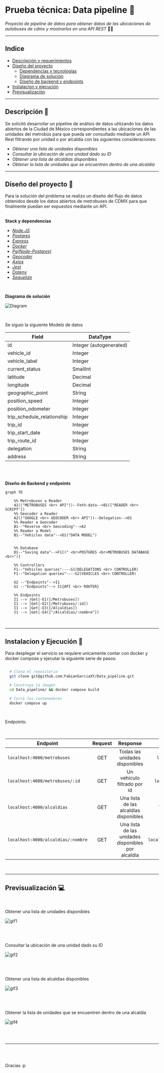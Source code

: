 # **Prueba técnica: Data pipeline :star2:**

*Proyecto de pipeline de datos para obtener datos de las ubicaciones de autobuses de cdmx y mostrarlos en una API REST* :man_technologist:

---

## Indice
* [Descripción y requerimientos](#id0)
* [Diseño del proyecto](#id1)
  * [Dependencias y tecnologías](#id1.1)
  * [Diagrama de solución](#id1.2)
  * [Diseño de backend y endpoints](#id1.3)
* [Instalacion y ejecución](#id2)
* [Previsualización](#id3)

---

## Descripción :pencil:<a id="id0"></a>

<p>
Se solicitó desarrollar un pipeline de análisis de datos utilizando los datos abiertos de la Ciudad de México
correspondientes a las ubicaciones de las unidades del metrobús para que pueda ser
consultado mediante un API Rest filtrando por unidad o por alcaldía con las siguientes consideraciones:
</p>

* *Obtener una lista de unidades disponibles*
* *Consultar la ubicación de una unidad dado su ID*
* *Obtener una lista de alcaldías disponibles*
* *Obtener la lista de unidades que se encuentren dentro de una alcaldía*

---

## Diseño del proyecto :art:<a id="id1"></a>

Para la solución del problema se realizo un diseño del flujo de datos obtenidos desde los datos abiertos de metrobuses de CDMX para que finalmente puedan ser expuestos mediante un API. <br><br>

**Stack y dependencias** <a id="id1.1"></a>
* *[Node.JS](https://nodejs.org/en/)*
* *[Postgres](https://www.postgresql.org/)*
* *[Express](https://expressjs.com/)*
* *[Docker](https://www.docker.com/)*
* *[Pg(Node-Postgres)](https://node-postgres.com/)*
* *[Geocoder](https://www.npmjs.com/package/geocoder)*
* *[Axios](https://axios-http.com/docs/intro)*
* *[Jest](https://jestjs.io/)*
* *[Dotenv](https://www.npmjs.com/package/dotenv)*
* *[Sequelize](https://sequelize.org/)*

<br>

**Diagrama de solución** <a id="id1.2"></a>

![Diagram](./src/assets/diagram.png)

<br>

Se siguio la siguiente Modelo de datos

| Field                    | DataType                 |
| -------------------------| ------------------------ |
| id                       | Integer (autogenerated)  |
| vehicle_id               | Integer                  |
| vehicle_label            | Integer                  |
| current_status           | SmallInt                 |
| latitude                 | Decimal                  |
| longitude                | Decimal                  |
| geographic_point         | String                   |
| position_speed           | Integer                  |
|position_odometer         | Integer                  |
|trip_schedule_relationship| Integer                  |
|trip_id                   | Integer                  |
|trip_start_date           | Integer                  |
|trip_route_id             | Integer                  |
|delegation                | String                   |
|address                   | String                   |


<br><br>

**Diseño de Backend y endpoints** <a id="id1.3"></a>

```mermaid
graph TD

    %% Metrobuses a Reader
    A1(("METROBUSES <br> API"))--Feth-data-->B1(["READER <br> SCRIPT"])
    %% Geocoder a Reader
    A2(("GOOGLE <br> GEOCODER <br> API"))--Delegation-->D1
    %% Reader a Geocoder
    B1--"Reverse <br> Geocoding"-->A2
    %% Reader a Model
    B1--"Vehicles data"-->D1("DATA MODEL")
    

    %% Database
    D1--"Saving data"-->F1[(" <br>POSTGRES <br>METROBUSES DATABASE <br>")]
    
    %% Controllers
    F1--"Vehicles queries"----G1(DELEGATIONS <br> CONTROLLER)
    F1--"Delegation queries"----G2(VEHICLES <br> CONTROLLER)

    G2 --"Endpoints"-->I1
    G1 --"Endpoints"--> I1{API <br> ROUTER}

    %% Endpoints
    I1 --> |Get|-E1([/Metrobuses])
    I1 --> |Get|-E2([/Metrubuses/:id])
    I1 --> |Get|-E3([/Alcaldias])
    I1 --> |Get|-E4(["/Alcaldias/:nombre"])
```

<br>

---

## Instalacion y Ejecución :wrench:<a id="id2"></a>

Para desplegar el servicio se requiere unicamente contar con docker y docker compose y ejecutar la siguiente serie de pasos:


```bash

  # Clona el repositorio
  git clone git@github.com:FabianGarciaXY/Data_pipeline.git

  # Construye la imagen
  cd Data_pipeline/ && docker compose build

  # Corre los contenedores
  docker compose up

```

<br>

Endpoints:

<br>

|            Endpoint                |        Request      |       Response                                    | Ejemplo                          |
| -----------------------------------|:-------------------:|:-------------------------------------------------:|:--------------------------------:|
| `localhost:4000/metrobuses`        |         GET         | Todas las unidades disponibles                    | `localhost:4000/metrobuses`      |
| `localhost:4000/metrobuses/:id`    |         GET         | Un vehiculo filtrado por id                       | `localhost:4000/metrobuses/3`    |
| `localhost:4000/alcaldias`         |         GET         | Una lista de las alcaldías disponibles            | `localhost:4000/alcaldias`       |
| `localhost:4000/alcaldias/:nombre` |         GET         | Una lista de las unidades disponibles por alcaldía|`localhost:4000/alcaldias/tlalpan`|


<br>

---

## Previsualización :computer:<a id="id3"></a>

<br>

Obtener una lista de unidades disponibles

![gif1](./src/assets/available_vehicles.gif)

<br><br>

Consultar la ubicación de una unidad dado su ID

![gif2](./src/assets/vehicles_by_id.gif)

<br><br>

Obtener una lista de alcaldías disponibles

![gif3](./src/assets/available_delegations.gif)

<br><br>

Obtener la lista de unidades que se encuentren dentro de una alcaldía

![gif4](./src/assets/vehicles_by_delegation.gif)

<br><br>

---

<br><br>

Gracias :p
